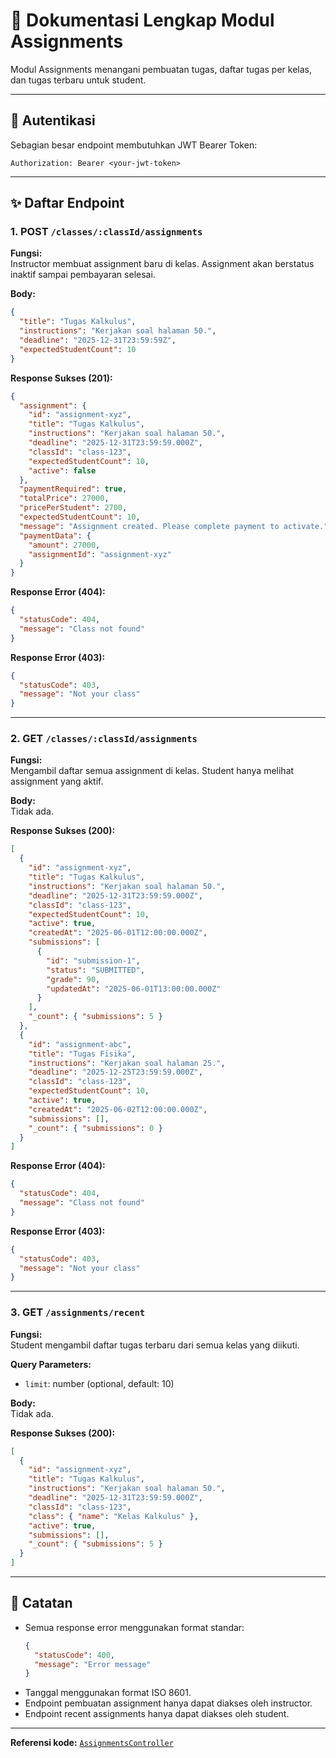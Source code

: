 # 📝 Dokumentasi Lengkap Modul Assignments

Modul Assignments menangani pembuatan tugas, daftar tugas per kelas, dan tugas terbaru untuk student.

---

## 🔐 Autentikasi

Sebagian besar endpoint membutuhkan JWT Bearer Token:

```
Authorization: Bearer <your-jwt-token>
```

---

## ✨ Daftar Endpoint

### 1. POST `/classes/:classId/assignments`

**Fungsi:**  
Instructor membuat assignment baru di kelas. Assignment akan berstatus inaktif sampai pembayaran selesai.

**Body:**

```json
{
  "title": "Tugas Kalkulus",
  "instructions": "Kerjakan soal halaman 50.",
  "deadline": "2025-12-31T23:59:59Z",
  "expectedStudentCount": 10
}
```

**Response Sukses (201):**

```json
{
  "assignment": {
    "id": "assignment-xyz",
    "title": "Tugas Kalkulus",
    "instructions": "Kerjakan soal halaman 50.",
    "deadline": "2025-12-31T23:59:59.000Z",
    "classId": "class-123",
    "expectedStudentCount": 10,
    "active": false
  },
  "paymentRequired": true,
  "totalPrice": 27000,
  "pricePerStudent": 2700,
  "expectedStudentCount": 10,
  "message": "Assignment created. Please complete payment to activate.",
  "paymentData": {
    "amount": 27000,
    "assignmentId": "assignment-xyz"
  }
}
```

**Response Error (404):**

```json
{
  "statusCode": 404,
  "message": "Class not found"
}
```

**Response Error (403):**

```json
{
  "statusCode": 403,
  "message": "Not your class"
}
```

---

### 2. GET `/classes/:classId/assignments`

**Fungsi:**  
Mengambil daftar semua assignment di kelas. Student hanya melihat assignment yang aktif.

**Body:**  
Tidak ada.

**Response Sukses (200):**

```json
[
  {
    "id": "assignment-xyz",
    "title": "Tugas Kalkulus",
    "instructions": "Kerjakan soal halaman 50.",
    "deadline": "2025-12-31T23:59:59.000Z",
    "classId": "class-123",
    "expectedStudentCount": 10,
    "active": true,
    "createdAt": "2025-06-01T12:00:00.000Z",
    "submissions": [
      {
        "id": "submission-1",
        "status": "SUBMITTED",
        "grade": 90,
        "updatedAt": "2025-06-01T13:00:00.000Z"
      }
    ],
    "_count": { "submissions": 5 }
  },
  {
    "id": "assignment-abc",
    "title": "Tugas Fisika",
    "instructions": "Kerjakan soal halaman 25.",
    "deadline": "2025-12-25T23:59:59.000Z",
    "classId": "class-123",
    "expectedStudentCount": 10,
    "active": true,
    "createdAt": "2025-06-02T12:00:00.000Z",
    "submissions": [],
    "_count": { "submissions": 0 }
  }
]
```

**Response Error (404):**

```json
{
  "statusCode": 404,
  "message": "Class not found"
}
```

**Response Error (403):**

```json
{
  "statusCode": 403,
  "message": "Not your class"
}
```

---

### 3. GET `/assignments/recent`

**Fungsi:**  
Student mengambil daftar tugas terbaru dari semua kelas yang diikuti.

**Query Parameters:**

- `limit`: number (optional, default: 10)

**Body:**  
Tidak ada.

**Response Sukses (200):**

```json
[
  {
    "id": "assignment-xyz",
    "title": "Tugas Kalkulus",
    "instructions": "Kerjakan soal halaman 50.",
    "deadline": "2025-12-31T23:59:59.000Z",
    "classId": "class-123",
    "class": { "name": "Kelas Kalkulus" },
    "active": true,
    "submissions": [],
    "_count": { "submissions": 5 }
  }
]
```

---

## 📝 Catatan

- Semua response error menggunakan format standar:
  ```json
  {
    "statusCode": 400,
    "message": "Error message"
  }
  ```
- Tanggal menggunakan format ISO 8601.
- Endpoint pembuatan assignment hanya dapat diakses oleh instructor.
- Endpoint recent assignments hanya dapat diakses oleh student.

---

**Referensi kode:** [`AssignmentsController`](src/assignments/assignments.controller.ts)
